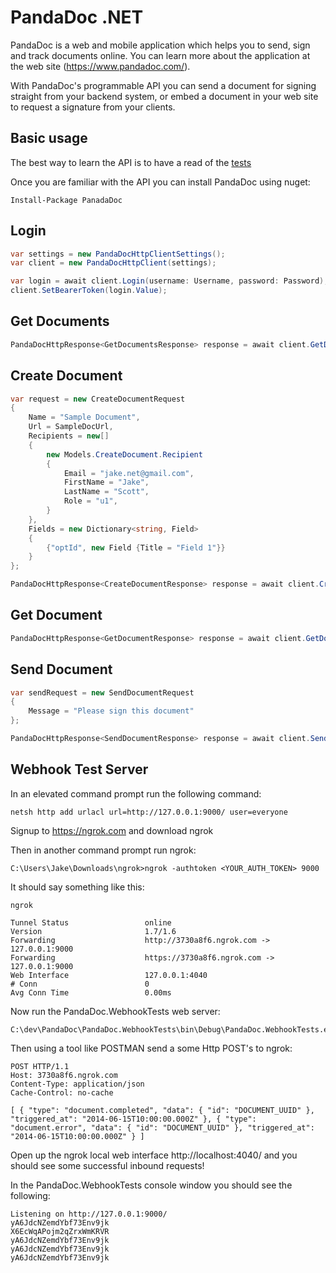 ﻿# PandaDoc .NET 

PandaDoc is a web and mobile application which helps you to send, sign and track documents online. You can learn more about the application at the web site (https://www.pandadoc.com/).

With PandaDoc's programmable API you can send a document for signing straight from your backend system, or embed a document in your web site to request a signature from your clients.

## Basic usage

The best way to learn the API is to have a read of the [tests](https://github.com/superlogical/PandaDoc/blob/master/PandaDoc.Tests/PandaDocHttpClientTests.cs)

Once you are familiar with the API you can install PandaDoc using nuget:

````
Install-Package PanadaDoc
````

## Login

````csharp
var settings = new PandaDocHttpClientSettings();
var client = new PandaDocHttpClient(settings);

var login = await client.Login(username: Username, password: Password);
client.SetBearerToken(login.Value);
````

## Get Documents
````csharp
PandaDocHttpResponse<GetDocumentsResponse> response = await client.GetDocuments();
````

## Create Document
````csharp
var request = new CreateDocumentRequest
{
    Name = "Sample Document",
    Url = SampleDocUrl,
    Recipients = new[]
    {
        new Models.CreateDocument.Recipient
        {
            Email = "jake.net@gmail.com",
            FirstName = "Jake",
            LastName = "Scott",
            Role = "u1",
        }
    },
    Fields = new Dictionary<string, Field>
    {
        {"optId", new Field {Title = "Field 1"}}
    }
};

PandaDocHttpResponse<CreateDocumentResponse> response = await client.CreateDocument(request);
````

## Get Document
````csharp
PandaDocHttpResponse<GetDocumentResponse> response = await client.GetDocument(uuid);
````

## Send Document
````csharp
var sendRequest = new SendDocumentRequest
{
    Message = "Please sign this document"
};

PandaDocHttpResponse<SendDocumentResponse> response = await client.SendDocument(createResponse.Value.Uuid, sendRequest);
````

## Webhook Test Server
 
In an elevated command prompt run the following command:

````
netsh http add urlacl url=http://127.0.0.1:9000/ user=everyone
````

Signup to https://ngrok.com and download ngrok

Then in another command prompt run ngrok:

````
C:\Users\Jake\Downloads\ngrok>ngrok -authtoken <YOUR_AUTH_TOKEN> 9000
````

It should say something like this:

````
ngrok

Tunnel Status                 online
Version                       1.7/1.6
Forwarding                    http://3730a8f6.ngrok.com -> 127.0.0.1:9000
Forwarding                    https://3730a8f6.ngrok.com -> 127.0.0.1:9000
Web Interface                 127.0.0.1:4040
# Conn                        0
Avg Conn Time                 0.00ms
````

Now run the PandaDoc.WebhookTests web server:
````
C:\dev\PandaDoc\PandaDoc.WebhookTests\bin\Debug\PandaDoc.WebhookTests.exe
````

Then using a tool like POSTMAN send a some Http POST's to ngrok:

````
POST HTTP/1.1
Host: 3730a8f6.ngrok.com
Content-Type: application/json
Cache-Control: no-cache

[ { "type": "document.completed", "data": { "id": "DOCUMENT_UUID" }, "triggered_at": "2014-06-15T10:00:00.000Z" }, { "type": "document.error", "data": { "id": "DOCUMENT_UUID" }, "triggered_at": "2014-06-15T10:00:00.000Z" } ]
````

Open up the ngrok local web interface http://localhost:4040/ and you should see some successful inbound requests!

In the PandaDoc.WebhookTests console window you should see the following:

````
Listening on http://127.0.0.1:9000/
yA6JdcNZemdYbf73Env9jk
X6EcWqAPojm2qZrxWmKRVR
yA6JdcNZemdYbf73Env9jk
yA6JdcNZemdYbf73Env9jk
yA6JdcNZemdYbf73Env9jk

````
